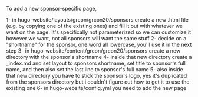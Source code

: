 To add a new sponsor-specific page,

1- in hugo-website/layouts/grcon/grcon20/sponsors create a new .html file (e.g. by copying one of the existing ones) and fill it out with whatever we want on the page.  It's specifically not parameterized so we can customize it however we want, not all sponsors will want the same stuff
2- decide on a "shortname" for the sponsor, one word all lowercase, you'll use it in the next step
3- in hugo-website/content/grcon/grcon20/sponsors create a new directory with the sponsor's shortname
4- inside that new directory create a _index.md and set layout to sponsors shortname, set title to sponsor's full name, and then also set the last line to sponsor's full name
5- also inside that new directory you have to stick the sponsor's logo, yes it's duplicated from the sponsors directory but i couldn't figure out how to get it to use the existing one
6- in hugo-website/config.yml you need to add the new page
